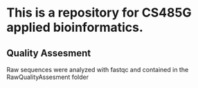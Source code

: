 # This is a repository for CS485G applied bioinformatics. 

## Quality Assesment
Raw sequences were analyzed with fastqc and contained in the RawQualityAssesment folder
